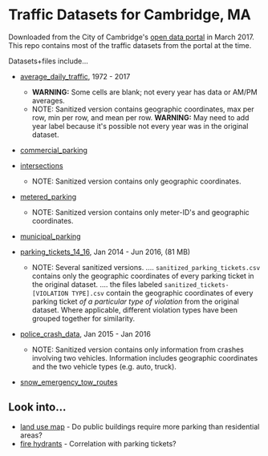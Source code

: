 # Traffic Datasets for Cambridge, MA

Downloaded from the City of Cambridge's [open data portal](https://data.cambridgema.gov/browse) in March 2017. This repo contains most of the traffic datasets from the portal at the time.

Datasets+files include...
- [average_daily_traffic](https://data.cambridgema.gov/Traffic-Parking-and-Transportation/Average-Daily-Traffic-Counts-1972-to-2017/v43b-kqeq), 1972 - 2017
  - **WARNING:** Some cells are blank; not every year has data or AM/PM averages.
  - NOTE: Sanitized version contains geographic coordinates, max per row, min per row, and mean per row. **WARNING:** May need to add year label because it's possible not every year was in the original dataset.

- [commercial_parking](https://data.cambridgema.gov/Traffic-Parking-and-Transportation/Commercial-Parking/t8tm-muns)

- [intersections](https://data.cambridgema.gov/Traffic-Parking-and-Transportation/Intersections/8m9a-yuzk)
  - NOTE: Sanitized version contains only geographic coordinates.

- [metered_parking](https://data.cambridgema.gov/Traffic-Parking-and-Transportation/Metered-Parking-Spaces/6h7q-rwhf)
  - NOTE: Sanitized version contains only meter-ID's and geographic coordinates.

- [municipal_parking](https://data.cambridgema.gov/Traffic-Parking-and-Transportation/Municipal-Parking-Lots/27w3-catu)

- [parking_tickets_14_16](https://data.cambridgema.gov/Traffic-Parking-and-Transportation/Cambridge-Parking-Tickets-for-the-period-January-2/vnxa-cuyr), Jan 2014 - Jun 2016, (81 MB)
  - NOTE: Several sanitized versions.
.... `sanitized_parking_tickets.csv` contains only the geographic coordinates of every parking ticket in the original dataset.
.... the files labeled `sanitized_tickets-[VIOLATION TYPE].csv` contain the geographic coordinates of every parking ticket _of a particular type of violation_ from the original dataset. Where applicable, different violation types have been grouped together for similarity.

- [police_crash_data](https://data.cambridgema.gov/Public-Safety/Police-Department-Crash-Data-Historical/ybny-g9cv), Jan 2015 - Jan 2016
  - NOTE: Sanitized version contains only information from crashes involving two vehicles. Information includes geographic coordinates and the two vehicle types (e.g. auto, truck).

- [snow_emergency_tow_routes](https://data.cambridgema.gov/Traffic-Parking-and-Transportation/Snow-Emergency-Tow-Routes/c28n-xhxw)


## Look into...
 - [land use map](https://data.cambridgema.gov/Planning/Land-Use-Map/srp4-fhjz) - Do public buildings require more parking than residential areas?
 - [fire hydrants](https://data.cambridgema.gov/Geographic-Information-GIS-/Hydrants/szvy-s7ga) - Correlation with parking tickets?
 